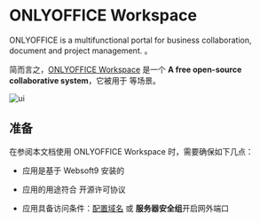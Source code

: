 # ONLYOFFICE Workspace

ONLYOFFICE is a multifunctional portal for business collaboration, document and project management. 。  

简而言之，[ONLYOFFICE Workspace](https://www.onlyoffice.com/) 是一个 **A free open-source collaborative system**，它被用于   等场景。   


![ui](https://libs.websoft9.com/Websoft9/DocsPicture/en/onlyoffice/onlyoffice-websoft9-002.png)


## 准备

在参阅本文档使用 ONLYOFFICE Workspace 时，需要确保如下几点：

- 应用是基于 Websoft9 安装的

- 应用的用途符合 [](https://some_license_url) 开源许可协议

- 应用具备访问条件：[配置域名](./guide/appsetdomain) 或 **服务器安全组**开启网外端口